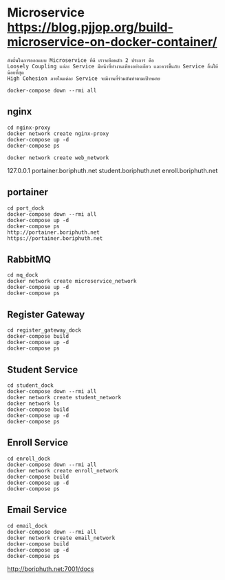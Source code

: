 # Microservice https://blog.pjjop.org/build-microservice-on-docker-container/
```
ดังนั้นในการออกแบบ Microservice ที่ดี เราจะยึดหลัก 2 ประการ คือ
Loosely Coupling แต่ละ Service มีหน้าที่ทำงานเพียงอย่างเดียว และควรขึ้นกับ Service อื่นให้น้อยที่สุด
High Cohesion ภายในแต่ละ Service จะมีงานที่ร่วมกันทำตามเป้าหมาย
```

```
docker-compose down --rmi all
```

## nginx
```
cd nginx-proxy
docker network create nginx-proxy
docker-compose up -d
docker-compose ps

docker network create web_network
```
127.0.0.1	portainer.boriphuth.net student.boriphuth.net enroll.boriphuth.net

## portainer
```
cd port_dock
docker-compose down --rmi all
docker-compose up -d
docker-compose ps
http://portainer.boriphuth.net
https://portainer.boriphuth.net
```

## RabbitMQ
```
cd mq_dock
docker network create microservice_network
docker-compose up -d
docker-compose ps
```

## Register Gateway
```
cd register_gateway_dock
docker-compose build
docker-compose up -d
docker-compose ps
```
## Student Service
```
cd student_dock
docker-compose down --rmi all
docker network create student_network
docker network ls
docker-compose build
docker-compose up -d
docker-compose ps
```

## Enroll Service
```
cd enroll_dock
docker-compose down --rmi all
docker network create enroll_network
docker-compose build
docker-compose up -d
docker-compose ps
```

## Email Service
```
cd email_dock
docker-compose down --rmi all
docker network create email_network
docker-compose build
docker-compose up -d
docker-compose ps

```

http://boriphuth.net:7001/docs